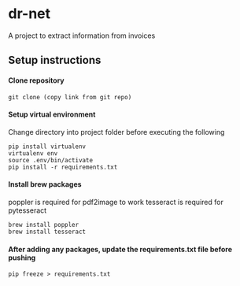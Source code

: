 # dr-net

A project to extract information from invoices

## Setup instructions
#### Clone repository
```git clone (copy link from git repo)```

#### Setup virtual environment
Change directory into project folder before executing the following
```
pip install virtualenv
virtualenv env
source .env/bin/activate
pip install -r requirements.txt
```

#### Install brew packages
poppler is required for pdf2image to work
tesseract is required for pytesseract
```
brew install poppler
brew install tesseract
```

#### After adding any packages, update the requirements.txt file before pushing
```pip freeze > requirements.txt```
